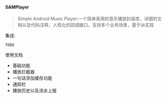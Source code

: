 ####  SAMPlayer

> Simple Android Music Player:一个简单易用的音乐播放封装库，详细的文档以及代码注释，人性化的回调接口，支持多个业务场景，基于ijk实现



集成:

```
TODO
```

使用文档

+ 基础功能
+ 播放拦截器
+ 一句话添加缓存功能
+ 通知栏
+ 播放历史以及流水上报

